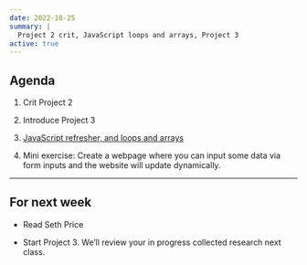 ```yaml
---
date: 2022-10-25
summary: |
  Project 2 crit, JavaScript loops and arrays, Project 3
active: true
---
```



## Agenda

1. Crit Project 2

2. Introduce Project 3
 
3. [JavaScript refresher, and loops and arrays](https://docs.google.com/presentation/d/1MOjBq9Gk4qTntKX7O-Ic21ZovqRbPKZBZZCz_2yr_0Q/edit?usp=sharing)

4. Mini exercise: Create a webpage where you can input some data via form inputs and the website will update dynamically.


------------



## For next week


* Read Seth Price

* Start Project 3. We’ll review your in progress collected research next class. 